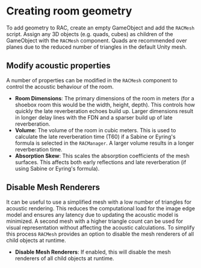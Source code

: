 # Creating room geometry

To add geometry to RAC, create an empty GameObject and add the `RACMesh` script.
Assign any 3D objects (e.g. quads, cubes) as children of the GameObject with the `RACMesh` component.
Quads are recommended over planes due to the reduced number of triangles in the default Unity mesh.

## Modify acoustic properties

A number of properties can be modified in the `RACMesh` component to control the acoustic behaviour of the room.

- **Room Dimensions**: The primary dimensions of the room in meters (for a shoebox room this would be the width, height, depth). This controls how quickly the late reverberation echoes build up. Larger dimensions result in longer delay lines with the FDN and a sparser build up of late reverberation.
- **Volume**: The volume of the room in cubic meters. This is used to calculate the late reverberation time (T60) if a Sabine or Eyring's formula is selected in the `RACManager`. A larger volume results in a longer reverberation time.
- **Absorption Skew**: This scales the absorption coefficients of the mesh surfaces. This affects both early reflections and late reverberation (if using Sabine or Eyring's formula).

## Disable Mesh Renderers

It can be useful to use a simplified mesh with a low number of triangles for acoustic rendering.
This reduces the computational load for the image edge model and ensures any latency due to updating the acoustic model is minimized.
A second mesh with a higher triangle count can be used for visual representation without affecting the acoustic calculations.
To simplify this process `RACMesh` provides an option to disable the mesh renderers of all child objects at runtime.

- **Disable Mesh Renderers**: If enabled, this will disable the mesh renderers of all child objects at runtime.